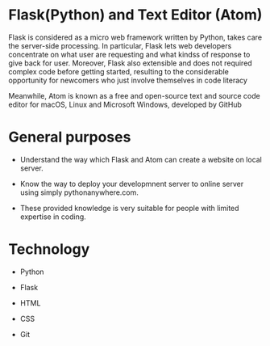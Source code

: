 # Flask(Python) and Text Editor (Atom)

Flask is considered as a micro web framework written by Python, takes care the server-side processing. In particular, Flask lets web developers concentrate on what user are requesting and what kindss of response to give back for user. Moreover, Flask also extensible and does not required complex code before getting started, resulting to the considerable opportunity for newcomers who just involve themselves in code literacy

Meanwhile, Atom is known as a free and open-source text and source code editor for macOS, Linux and Microsoft Windows, developed by GitHub

# General purposes

- Understand the way which Flask and Atom can create a website on local server.

- Know the way to deploy your developmnent server to online server using simply pythonanywhere.com.

- These provided knowledge is very suitable for people with limited expertise in coding.

# Technology

- Python

- Flask 

- HTML

- CSS

- Git

